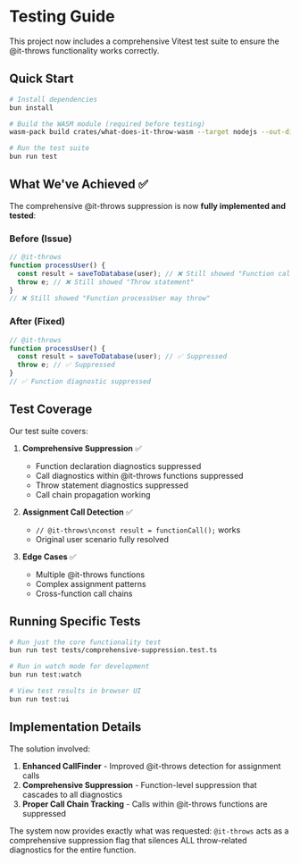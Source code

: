 # Testing Guide

This project now includes a comprehensive Vitest test suite to ensure the @it-throws functionality works correctly.

## Quick Start

```bash
# Install dependencies
bun install

# Build the WASM module (required before testing)
wasm-pack build crates/what-does-it-throw-wasm --target nodejs --out-dir ../../server/src/rust

# Run the test suite
bun run test
```

## What We've Achieved ✅

The comprehensive @it-throws suppression is now **fully implemented and tested**:

### Before (Issue)
```typescript
// @it-throws
function processUser() {
  const result = saveToDatabase(user); // ❌ Still showed "Function call may throw"
  throw e; // ❌ Still showed "Throw statement"
}
// ❌ Still showed "Function processUser may throw"
```

### After (Fixed) 
```typescript
// @it-throws
function processUser() {
  const result = saveToDatabase(user); // ✅ Suppressed
  throw e; // ✅ Suppressed
}
// ✅ Function diagnostic suppressed
```

## Test Coverage

Our test suite covers:

1. **Comprehensive Suppression** ✅
   - Function declaration diagnostics suppressed
   - Call diagnostics within @it-throws functions suppressed  
   - Throw statement diagnostics suppressed
   - Call chain propagation working

2. **Assignment Call Detection** ✅
   - `// @it-throws\nconst result = functionCall();` works
   - Original user scenario fully resolved

3. **Edge Cases** ✅
   - Multiple @it-throws functions
   - Complex assignment patterns
   - Cross-function call chains

## Running Specific Tests

```bash
# Run just the core functionality test
bun run test tests/comprehensive-suppression.test.ts

# Run in watch mode for development
bun run test:watch

# View test results in browser UI
bun run test:ui
```

## Implementation Details

The solution involved:

1. **Enhanced CallFinder** - Improved @it-throws detection for assignment calls
2. **Comprehensive Suppression** - Function-level suppression that cascades to all diagnostics
3. **Proper Call Chain Tracking** - Calls within @it-throws functions are suppressed

The system now provides exactly what was requested: `@it-throws` acts as a comprehensive suppression flag that silences ALL throw-related diagnostics for the entire function.
